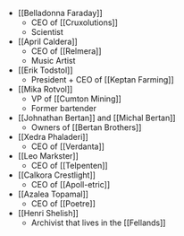 - [[Belladonna Faraday]]
	- CEO of [[Cruxolutions]]
	- Scientist
- [[April Caldera]]
	- CEO of [[Relmera]]
	- Music Artist
- [[Erik Todstol]]
	- President + CEO of [[Keptan Farming]]
- [[Mika Rotvol]]
	- VP of [[Cumton Mining]]
	- Former bartender
- [[Johnathan Bertan]] and [[Michal Bertan]]
	- Owners of [[Bertan Brothers]]
- [[Xedra Phaladeri]]
	- CEO of [[Verdanta]]
- [[Leo Markster]]
	- CEO of [[Telpenten]]
- [[Calkora Crestlight]]
	- CEO of [[Apoll-etric]]
- [[Azalea Topamal]]
	- CEO of [[Poetre]]
- [[Henri Shelish]]
	- Archivist that lives in the [[Fellands]] 